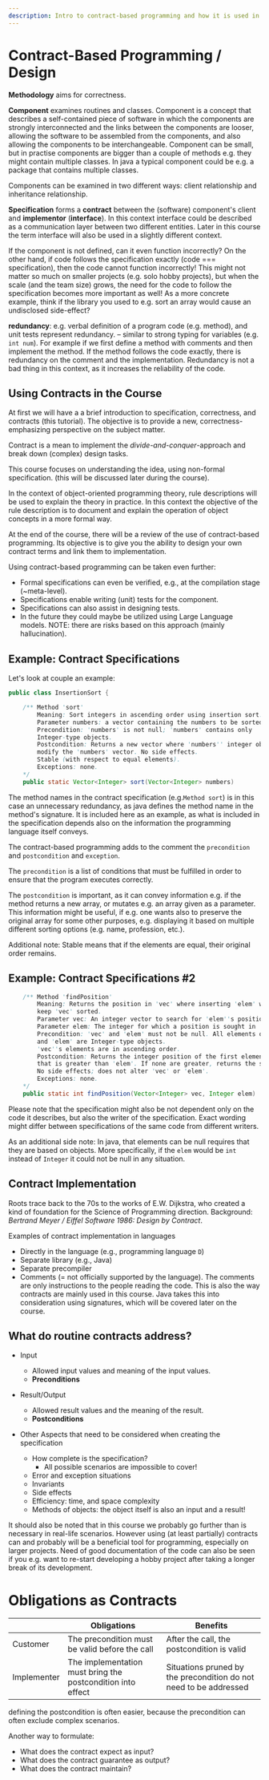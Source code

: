 ```yaml
---
description: Intro to contract-based programming and how it is used in this course.
---
```


# Contract-Based Programming / Design

**Methodology** aims for correctness. 

**Component**  examines routines and classes. Component is a concept that describes a self-contained piece of software in which the components are strongly interconnected and the links between the components are looser, allowing the software to be assembled from the components, and also allowing the components to be interchangeable. Component can be small, but in practise components are bigger than a couple of methods e.g. they might contain multiple classes. In java a typical component could be e.g. a package that contains multiple classes.

Components can be examined in two different ways: client relationship and inheritance relationship.

**Specification** forms a **contract** between the (software) component's client and **implementor** (**interface**). In this context interface could be described as a communication layer between two different entities. Later in this course the term interface will also be used in a slightly different context.

If the  component is not defined, can it even function incorrectly? On the other hand, if code follows the specification exactly (code === specification), then the code cannot function incorrectly! This might not matter so much on smaller projects (e.g. solo hobby projects), but when the scale (and the team size) grows, the need for the code to follow the specification becomes more important as well! As a more concrete example, think if the library you used to e.g. sort an array would cause an undisclosed side-effect?

**redundancy**: e.g. verbal definition of a program code (e.g. method), and unit tests represent redundancy. – similar to strong typing for variables (e.g. `int num`). For example if we first define a method with comments and then implement the method. If the method follows the code exactly, there is redundancy on the comment and the implementation. Redundancy is not a bad thing in this context, as it increases the reliability of the code.

## Using Contracts in the Course

At first we will have a a brief introduction to specification, correctness, and contracts (this tutorial). The objective is to provide a new, correctness-emphasizing perspective on the subject matter.

Contract is a mean to implement the *divide-and-conquer*-approach and break down (complex) design tasks.

This course focuses on understanding the idea, using non-formal specification. (this will be discussed later during the course). 

In the context of object-oriented programming theory, rule descriptions will be used to explain the theory in practice. In this context the objective of the rule description is to document and explain the operation of object concepts in a more formal way.

At the end of the course, there will be a review of the use of contract-based programming. Its objective is to give you the ability to design your own contract terms and link them to implementation.

Using contract-based programming can be taken even further:
- Formal specifications can even be verified, e.g., at the compilation stage (~meta-level).
- Specifications enable writing (unit) tests for the component. 
- Specifications can also assist in designing tests.
- In the future they could maybe be utilized using Large Language models. NOTE: there are risks based on this approach (mainly hallucination).

## Example: Contract Specifications
Let's look at couple an example:
```java
public class InsertionSort {

    /** Method 'sort'
        Meaning: Sort integers in ascending order using insertion sort.
        Parameter numbers: a vector containing the numbers to be sorted.
        Precondition: 'numbers' is not null; 'numbers' contains only
        Integer-type objects.
        Postcondition: Returns a new vector where 'numbers'' integer objects are sorted in ascending order. Does not
        modify the 'numbers' vector. No side effects.
        Stable (with respect to equal elements).
        Exceptions: none.
    */
    public static Vector<Integer> sort(Vector<Integer> numbers)
```

The method names in the contract specification (e.g.`Method sort`) is in this case an unnecessary redundancy, as java defines the method name in the method's signature. It is included here as an example, as what is included in the specification depends also on the information the programming language itself conveys.

The contract-based programming adds to the comment the `precondition` and `postcondition` and `exception`.

The `precondition` is a list of conditions that must be fulfilled in order to ensure that the program executes correctly.

The `postcondition` is important, as it can convey information e.g. if the method returns a new array, or mutates e.g. an array given as a parameter. This information might be useful, if e.g. one wants also to preserve the original array for some other purposes, e.g. displaying it based on multiple different sorting options (e.g. name, profession, etc.).

Additional note: Stable means that if the elements are equal, their original order remains.

## Example: Contract Specifications #2
```java
    /** Method 'findPosition'
        Meaning: Returns the position in 'vec' where inserting 'elem' would
        keep 'vec' sorted.
        Parameter vec: An integer vector to search for 'elem''s position.
        Parameter elem: The integer for which a position is sought in 'vec'.
        Precondition: 'vec' and 'elem' must not be null. All elements of 'vec'
        and 'elem' are Integer-type objects.
        'vec''s elements are in ascending order.
        Postcondition: Returns the integer position of the first element in 'vec'
        that is greater than 'elem'. If none are greater, returns the size of 'vec'.
        No side effects; does not alter 'vec' or 'elem'.
        Exceptions: none.
    */
    public static int findPosition(Vector<Integer> vec, Integer elem)
```

Please note that the specification might also be not dependent only on the code it describes, but also the writer of the specification. Exact wording might differ between specifications of the same code from different writers.

As an additional side note: In java, that elements can be null requires that they are based on objects. More specifically, if the `elem` would be `int` instead of `Integer` it could not be null in any situation.

## Contract Implementation

Roots trace back to the 70s to the works of E.W. Dijkstra, who created a kind of foundation for the Science of Programming direction. Background: *Bertrand Meyer / Eiffel Software 1986: Design by Contract*.

Examples of contract implementation in languages
- Directly in the language (e.g., programming language `D`)
- Separate library (e.g., Java)
- Separate precompiler
- Comments (= not officially supported by the language). The comments are only instructions to the people reading the code. This is also the way contracts are mainly used in this course. Java takes this into consideration using signatures, which will be covered later on the course.


## What do routine contracts address?
- Input

    - Allowed input values and meaning of the input values.
    - **Preconditions**

- Result/Output

    - Allowed result values and the meaning of the result.
    - **Postconditions**

- Other Aspects that need to be considered when creating the specification

    - How complete is the specification?
      - All possible scenarios are impossible to cover!
    - Error and exception situations
    - Invariants
    - Side effects
    - Efficiency: time, and space complexity
    - Methods of objects: the object itself is also an input and a result!
   

It should also be noted that in this course we probably go further than is necessary in real-life scenarios. However using (at least partially) contracts can and probably will be a beneficial tool for programming, especially on larger projects. Need of good documentation of the code can also be seen if you e.g. want to re-start developing a hobby project after taking a longer break of its development. 


# Obligations as Contracts
|            | Obligations                                          | Benefits                                                   |
|------------|------------------------------------------------------|------------------------------------------------------------|
| Customer   | The precondition must be valid before the call      | After the call, the postcondition is valid                 |
| Implementer| The implementation must bring the postcondition into effect | Situations pruned by the precondition do not need to be addressed |

defining the postcondition is often easier, because the precondition can often exclude complex scenarios.

Another way to formulate:

- What does the contract expect as input?
- What does the contract guarantee as output?
- What does the contract maintain?